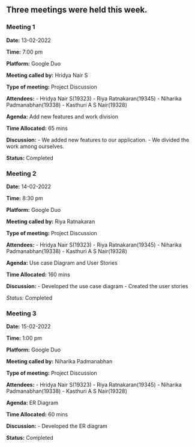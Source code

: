 ## Three meetings were held this week.

### Meeting 1

**Date:** 13-02-2022

**Time:** 7:00 pm

**Platform:** Google Duo

**Meeting called by:** Hridya Nair S

**Type of meeting:** Project Discussion

**Attendees:**
	- Hridya Nair S(19323)
	- Riya Ratnakaran(19345)
	- Niharika Padmanabhan(19338)
	- Kasthuri A S Nair(19328)

**Agenda:** Add new features and work division				

**Time Allocated:** 65 mins

**Discussion:**
	- We added new features to our application.
	- We divided the work among ourselves.

**Status:** Completed

### Meeting 2

**Date:** 14-02-2022

**Time:** 8:30 pm

**Platform:** Google Duo

**Meeting called by:** Riya Ratnakaran				

**Type of meeting:** Project Discussion

**Attendees:**
	- Hridya Nair S(19323)
	- Riya Ratnakaran(19345)
	- Niharika Padmanabhan(19338)
	- Kasthuri A S Nair(19328)

**Agenda:** Use case Diagram and User Stories				

**Time Allocated:** 160 mins

**Discussion:**
	- Developed the use case diagram 
	- Created the user stories

*Status:* Completed

### Meeting 3

**Date:** 15-02-2022

**Time:** 1:00 pm

**Platform:** Google Duo

**Meeting called by:** Niharika Padmanabhan				

**Type of meeting:** Project Discussion

**Attendees:**
	- Hridya Nair S(19323)
	- Riya Ratnakaran(19345)
	- Niharika Padmanabhan(19338)
	- Kasthuri A S Nair(19328)

**Agenda:** ER Diagram			

**Time Allocated:** 60 mins

**Discussion:**
	- Developed the ER diagram 

**Status:** Completed

